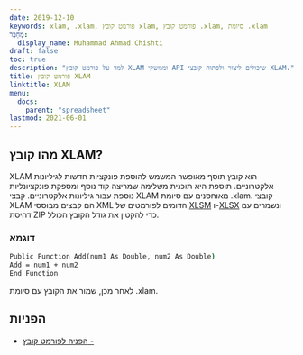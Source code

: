 ```yaml
---
date: 2019-12-10
keywords: xlam, .xlam, פורמט קובץ xlam, פורמט קובץ .xlam, סיומת .xlam
מְחַבֵּר:
  display_name: Muhammad Ahmad Chishti
draft: false
toc: true
description: "למד על פורמט קובץ XLAM וממשקי API שיכולים ליצור ולפתוח קובצי XLAM."
title: פורמט קובץ XLAM
linktitle: XLAM
menu:
  docs:
    parent: "spreadsheet"
lastmod: 2021-06-01
---
```


## מהו קובץ XLAM? ##

XLAM הוא קובץ תוסף מאופשר המשמש להוספת פונקציות חדשות לגיליונות אלקטרוניים. תוספת היא תוכנית משלימה שמריצה קוד נוסף ומספקת פונקציונליות נוספת עבור גיליונות אלקטרוניים. קבצי XLAM מאוחסנים עם סיומת .xlam. קובצי XLAM הם קבצים מבוססי XML הדומים לפורמטים של [XLSM](/he/spreadsheet/xlsm/) ו-[XLSX](/he/spreadsheet/xlsx/) ונשמרים עם דחיסת ZIP כדי להקטין את גודל הקובץ הכולל.

### דוגמא ###

```cmd
Public Function Add(num1 As Double, num2 As Double)
Add = num1 + num2
End Function
```

לאחר מכן, שמור את הקובץ עם סיומת .xlam.

## הפניות ##

- [הפניה לפורמט קובץ - ](https://learn.microsoft.com/en-us/deployoffice/compat/office-file-format-reference)


